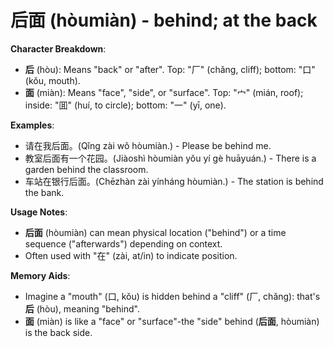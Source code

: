 # **后面 (hòumiàn) - behind; at the back**

**Character Breakdown**:  
- **后** (hòu): Means "back" or "after". Top: "厂" (chǎng, cliff); bottom: "口" (kǒu, mouth).  
- **面** (miàn): Means "face", "side", or "surface". Top: "宀" (mián, roof); inside: "囬" (huí, to circle); bottom: "一" (yī, one).

**Examples**:  
- 请在我后面。(Qǐng zài wǒ hòumiàn.) - Please be behind me.  
- 教室后面有一个花园。(Jiàoshì hòumiàn yǒu yí gè huāyuán.) - There is a garden behind the classroom.  
- 车站在银行后面。(Chēzhàn zài yínháng hòumiàn.) - The station is behind the bank.

**Usage Notes**:  
- **后面** (hòumiàn) can mean physical location ("behind") or a time sequence ("afterwards") depending on context.  
- Often used with "在" (zài, at/in) to indicate position.

**Memory Aids**:  
- Imagine a "mouth" (口, kǒu) is hidden behind a "cliff" (厂, chǎng): that's **后** (hòu), meaning "behind".  
- **面** (miàn) is like a "face" or "surface"-the "side" behind (**后面**, hòumiàn) is the back side.